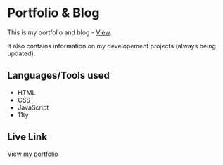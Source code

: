 # Portfolio & Blog

This is my portfolio and blog - [View](https://marvinobig.online/).

It also contains information on my developement projects (always being updated).

## Languages/Tools used

- HTML
- CSS
- JavaScript
- 11ty

## Live Link

[View my portfolio](https://marvinobig.online/)